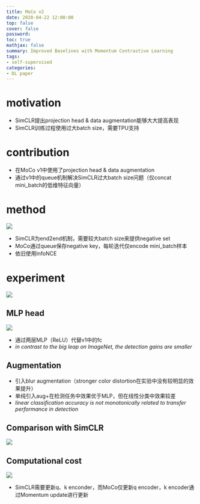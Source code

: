 ```yaml
---
title: MoCo v2
date: 2020-04-22 12:00:00
top: false
cover: false
password:
toc: true
mathjax: false
summary: Improved Baselines with Momentum Contrastive Learning
tags:
- self-supervised
categories:
- DL paper
---
```


# motivation

- SimCLR提出projection head & data augmentation能够大大提高表现
- SimCLR训练过程使用过大batch size，需要TPU支持

# contribution

- 在MoCo v1中使用了projection head & data augmentation
- 通过v1中的queue机制解决SimCLR过大batch size问题（仅concat mini_batch的低维特征向量）

# method

![](image-20200422110621465.png)

- SimCLR为end2end机制，需要较大batch size来提供negative set
- MoCo通过queue保存negative key，每轮迭代仅encode mini_batch样本
- 依旧使用InfoNCE

# experiment

![](image-20200422111821704.png)

## MLP head

![](image-20200422111732879.png)

- 通过两层MLP（ReLU）代替v1中的fc
- *in contrast to the big leap on ImageNet, the detection gains are smaller*

## Augmentation

- 引入blur augmentation（stronger color distortion在实验中没有较明显的效果提升）
- 单纯引入aug+在检测任务中效果优于MLP，但在线性分类中效果较差
- *linear classification accuracy is not monotonically related to transfer performance in detection*

## Comparison with SimCLR

![](image-20200422112621430.png)

## Computational cost

![](image-20200422112954818.png)

- SimCLR需要更新q、k enconder，而MoCo仅更新q encoder，k encoder通过Momentum update进行更新